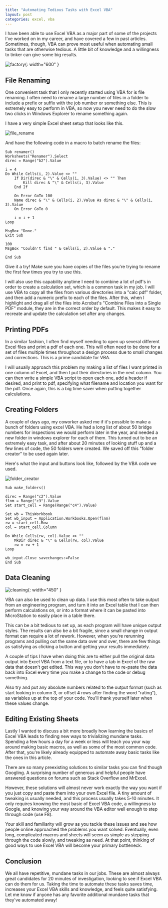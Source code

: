 ```yaml
---
title: "Automating Tedious Tasks with Excel VBA"
layout: post
categories: excel, vba
---
```


I have been able to use Excel VBA as a major part of some of the projects I've worked on in my career, and have covered a few in past articles. Sometimes, though, VBA can prove most useful when automating small tasks that are otherwise tedious. A little bit of knowledge and a willingness to tinker can give some big results.



![factory](/testpreviewsite/assets/factory.jpg){: width="600" }

## File Renaming
One convenient task that I only recently started using VBA for is file renaming. I often need to rename a large number of files in a folder to include a prefix or suffix with the job number or something else. This is extremely easy to perform in VBA, so now you never need to do the slow two clicks in Windows Explorer to rename something again. 

I have a very simple Excel sheet setup that looks like this.

![file_rename](/testpreviewsite/assets/file_rename.jpg)

And have the following code in a macro to batch rename the files:
```
Sub renamer()
Worksheets("Renamer").Select
direc = Range("b2").Value

i = 4
Do While Cells(i, 2).Value <> ""
    If Dir(direc & "\" & Cells(i, 3).Value) <> "" Then
        Kill direc & "\" & Cells(i, 3).Value
    End If

    On Error GoTo 100
    Name direc & "\" & Cells(i, 2).Value As direc & "\" & Cells(i, 3).Value
    On Error GoTo 0

    i = i + 1
Loop

MsgBox "Done."
Exit Sub

100
MsgBox "Couldn't find " & Cells(i, 2).Value & "."

End Sub
```

Give it a try! Make sure you have copies of the files you're trying to rename the first few times you try to use this.

I will also use this capability anytime I need to combine a lot of pdf's in order to create a calculation set, which is a common task in my job. I will use VBA to copy all the files from various directories into a "calc pdf" folder, and then add a numeric prefix to each of the files. After this, when I highlight and drag all of the files into Acrobat's "Combine Files into a Single PDF" module, they are in the correct order by default. This makes it easy to recreate and update the calculation set after any changes.

## Printing PDFs
In a similar fashion, I often find myself needing to open up several different Excel files and print a pdf of each one. This will often need to be done for a set of files multiple times throughout a design process due to small changes and corrections. This is a prime candidate for VBA.

I will usually approach this problem my making a list of files I want printed in one column of Excel, and then I put their directories in the next column. You can then write a simple VBA script to open each one, add a header if desired, and print to pdf, specifying what filename and location you want for the pdf. Once again, this is a big time saver when putting together calculations.

## Creating Folders 
A couple of days ago, my coworker asked me if it's possible to make a bunch of folders using excel VBA. He had a long list of about 50 bridge numbers for inspections we would perform later in the year, and needed a new folder in windows explorer for each of them. This turned out to be an extremely easy task, and after about 20 minutes of looking stuff up and a few lines of code, the 50 folders were created. We saved off this "folder creator" to be used again later.

Here's what the input and buttons look like, followed by the VBA code we used.

![folder_creator](/testpreviewsite/assets/folder_creator.jpg)

```
Sub make_folders()

direc = Range("c2").Value
flnm = Range("c3").Value
Set start_cell = Range(Range("c4").Value)

Set wb = ThisWorkbook
Set wb_input = Application.Workbooks.Open(flnm)
rw = start_cell.Row
col = start_cell.Column

Do While Cells(rw, col).Value <> ""
    MkDir direc & "\" & Cells(rw, col).Value
    rw = rw + 1
Loop

wb_input.Close savechanges:=False
End Sub
```

## Data Cleaning

![cleaning](/testpreviewsite/assets/cleaning.jpg){: width="450" }

VBA can also be used to clean up data. I use this most often to take output from an engineering program, and turn it into an Excel table that I can then perform calculations on, or into a format where it can be pasted into MicroStation to easily place in a table there.

This can be a bit tedious to set up, as each program will have unique output styles. The results can also be a bit fragile, since a small change in output format can require a lot of rework. However, when you're rerunning programs and pulling out the same data over and over, there are few things as satisfying as clicking a button and getting your results immediately.

A couple of tips I have when doing this are to either pull the original data output into Excel VBA from a text file, or to have a tab in Excel of the raw data that doesn't get edited. This way you don't have to re-paste the data back into Excel every time you make a change to the code or debug something. 

Also try and put any absolute numbers related to the output format (such as start looking in column 3, or offset 4 rows after finding the word "rating"), as variables up at the top of your code. You'll thank yourself later when these values change. 

## Editing Existing Sheets
Lastly I wanted to discuss a bit more broadly how learning the basics of Excel VBA leads to finding new ways to trivializing mundane tasks. Spending a few hours a day for a week or less will teach you your way around making basic macros, as well as some of the most common code. After that, you're likely already equipped to automate away basic tasks like the ones in this article.

There are so many preexisting solutions to similar tasks you can find though Googling. A surprising number of generous and helpful people have answered questions on forums such as Stack Overflow and MrExcel. 

However, these solutions will almost never work exactly the way you want if you just copy and paste them into your own Excel file. A tiny amount of tweaking is usually needed, and this process usually takes 5-10 minutes. It only requires knowing the most basic of Excel VBA code, a willingness to Google, and knowing your way around the VBA editor well enough to step through code (use F8). 

Your skill and familiarity will grow as you tackle these issues and see how people online approached the problems you want solved. Eventually, even long, complicated macros and sheets will seem as simple as stepping through the code slowly, and tweaking as need. At that point, thinking of good ways to use Excel VBA will become your primary bottleneck. 

## Conclusion
We all have repetitive, mundane tasks in our jobs. These are almost always great candidates for 20 minutes of investigation, looking to see if Excel VBA can do them for us. Taking the time to automate these tasks saves time, increases your Excel VBA skills and knowledge, and feels quite satisfying. Let me know if anyone has any favorite additional mundane tasks that they've automated away!
